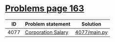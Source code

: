 # [Problems page 163](https://www.e-olymp.com/en/problems?page=163)


| ID   | Problem statement                                              | Solution                     |
|------|----------------------------------------------------------------|------------------------------|
| 4077 | [Corporation Salary](https://www.e-olymp.com/en/problems/4077) | [4077/main.py](4077/main.py) |

